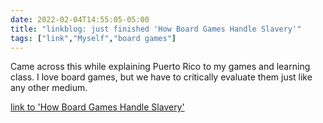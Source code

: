```yaml
---
date: 2022-02-04T14:55:05-05:00
title: "linkblog: just finished 'How Board Games Handle Slavery'"
tags: ["link","Myself","board games"]
---
```

Came across this while explaining Puerto Rico to my games and learning class. I love board games, but we have to critically evaluate them just like any other medium.
 
[link to 'How Board Games Handle Slavery'](https://www.vice.com/en/article/vvj39m/how-board-games-handle-slavery)
